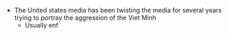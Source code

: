 - The United states media has been twisting the media for several years trying to portray the aggression of the Viet Minh
	- Usually enf
